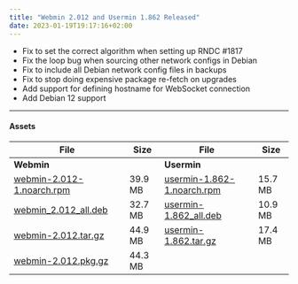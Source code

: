 ```yaml
---
title: "Webmin 2.012 and Usermin 1.862 Released"
date: 2023-01-19T19:17:16+02:00
---
```


* Fix to set the correct algorithm when setting up RNDC #1817
* Fix the loop bug when sourcing other network configs in Debian
* Fix to include all Debian network config files in backups
* Fix to stop doing expensive package re-fetch on upgrades
* Add support for defining hostname for WebSocket connection
* Add Debian 12 support

---

#### Assets

| File                       | Size | File                       | Size |
| -------------------------- | -----| -------------------------- | ---- |
| **Webmin**                 |      | **Usermin**                |      |
|[webmin-2.012-1.noarch.rpm](https://github.com/webmin/webmin/releases/download/2.012/webmin-2.012-1.noarch.rpm) | 39.9 MB | [usermin-1.862-1.noarch.rpm](https://github.com/webmin/usermin/releases/download/1.862/usermin-1.862-1.noarch.rpm) | 15.7 MB |
|[webmin_2.012_all.deb](https://github.com/webmin/webmin/releases/download/2.012/webmin_2.012_all.deb)           | 32.7 MB | [usermin-1.862_all.deb](https://github.com/webmin/usermin/releases/download/1.862/usermin_1.862_all.deb)           | 10.9 MB |
|[webmin-2.012.tar.gz](https://github.com/webmin/webmin/releases/download/2.012/webmin-2.012.tar.gz)             | 44.9 MB | [usermin-1.862.tar.gz](https://github.com/webmin/usermin/releases/download/1.862/usermin-1.862.tar.gz)             | 17.4 MB |
|[webmin-2.012.pkg.gz](https://github.com/webmin/webmin/releases/download/2.012/webmin-2.012.pkg.gz)             | 44.3 MB | | |

